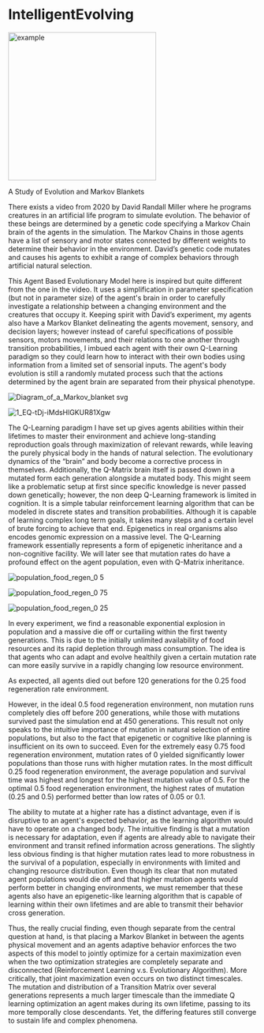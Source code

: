 # IntelligentEvolving

<img width="300" alt="example" src="https://github.com/Zan-Huang/IntelligentEvolving/assets/10505540/b06645d7-389b-4a34-9610-3b3f787f48be">


A Study of Evolution and Markov Blankets

There exists a video from 2020 by David Randall Miller where he programs creatures in an
artificial life program to simulate evolution. The behavior of these beings are determined by a genetic
code specifying a Markov Chain brain of the agents in the simulation. The Markov Chains in those
agents have a list of sensory and motor states connected by different weights to determine their
behavior in the environment. David’s genetic code mutates and causes his agents to exhibit a range of
complex behaviors through artificial natural selection.

This Agent Based Evolutionary Model here is inspired but quite different from the one in the
video. It uses a simplification in parameter specification (but not in parameter size) of the agent's brain
in order to carefully investigate a relationship between a changing environment and the creatures that
occupy it. Keeping spirit with David’s experiment, my agents also have a Markov Blanket delineating
the agents movement, sensory, and decision layers; however instead of careful specifications of possible
sensors, motors movements, and their relations to one another through transition probabilities, I
imbued each agent with their own Q-Learning paradigm so they could learn how to interact with their
own bodies using information from a limited set of sensorial inputs. The agent's body evolution is still
a randomly mutated process such that the actions determined by the agent brain are separated from
their physical phenotype. 

![Diagram_of_a_Markov_blanket svg](https://github.com/Zan-Huang/IntelligentEvolving/assets/10505540/d6b59c05-a8e5-4921-a357-5a37fae10e61)

![1_EQ-tDj-iMdsHlGKUR81Xgw](https://github.com/Zan-Huang/IntelligentEvolving/assets/10505540/46a11783-35c3-4d13-8118-1b9893d6f68d)

The Q-Learning paradigm I have set up gives agents abilities within their
lifetimes to master their environment and achieve long-standing reproduction goals through
maximization of relevant rewards, while leaving the purely physical body in the hands of natural
selection. The evolutionary dynamics of the “brain” and body become a corrective process in
themselves. Additionally, the Q-Matrix brain itself is passed down in a mutated form each generation
alongside a mutated body. This might seem like a problematic setup at first since specific knowledge is
never passed down genetically; however, the non deep Q-Learning framework is limited in cognition. It
is a simple tabular reinforcement learning algorithm that can be modeled in discrete states and
transition probabilities. Although it is capable of learning complex long term goals, it takes many steps
and a certain level of brute forcing to achieve that end. Epigenetics in real organisms also encodes
genomic expression on a massive level. The Q-Learning framework essentially represents a form of
epigenetic inheritance and a non-cognitive facility. We will later see that mutation rates do have a
profound effect on the agent population, even with Q-Matrix inheritance.

![population_food_regen_0 5](https://github.com/Zan-Huang/IntelligentEvolving/assets/10505540/104d4afb-bebc-4d42-a3f2-cfc664b3ba51)

![population_food_regen_0 75](https://github.com/Zan-Huang/IntelligentEvolving/assets/10505540/217cbe8b-678c-4937-9189-8d1818f63828)

![population_food_regen_0 25](https://github.com/Zan-Huang/IntelligentEvolving/assets/10505540/b3bcc0ac-7c16-4d0e-a13d-7724c4a2b0ef)


In every experiment, we find a reasonable exponential explosion in population and a massive
die off or curtailing within the first twenty generations. This is due to the initially unlimited availability
of food resources and its rapid depletion through mass consumption. The idea is that agents who can
adapt and evolve healthily given a certain mutation rate can more easily survive in a rapidly changing
low resource environment.

As expected, all agents died out before 120 generations for the 0.25 food regeneration rate
environment.

However, in the ideal 0.5 food regeneration environment, non mutation runs completely dies
off before 200 generations, while those with mutations survived past the simulation end at 450
generations. This result not only speaks to the intuitive importance of mutation in natural selection of
entire populations, but also to the fact that epigenetic or cognitive like planning is insufficient on its
own to succeed. Even for the extremely easy 0.75 food regeneration environment, mutation rates of 0
yielded significantly lower populations than those runs with higher mutation rates.
In the most difficult 0.25 food regeneration environment, the average population and survival
time was highest and longest for the highest mutation value of 0.5. For the optimal 0.5 food
regeneration environment, the highest rates of mutation (0.25 and 0.5) performed better than low
rates of 0.05 or 0.1.

The ability to mutate at a higher rate has a distinct advantage, even if is disruptive
to an agent's expected behavior, as the learning algorithm would have to operate on a changed body.
The intuitive finding is that a mutation is necessary for adaptation, even if agents are already
able to navigate their environment and transit refined information across generations. The slightly less
obvious finding is that higher mutation rates lead to more robustness in the survival of a population,
especially in environments with limited and changing resource distribution.
Even though its clear that non mutated agent populations would die off and that higher
mutation agents would perform better in changing environments, we must remember that these agents
also have an epigenetic-like learning algorithm that is capable of learning within their own lifetimes and
are able to transmit their behavior cross generation.

Thus, the really crucial finding, even though separate from the central question at hand, is that
placing a Markov Blanket in between the agents physical movement and an agents adaptive behavior
enforces the two aspects of this model to jointly optimize for a certain maximization even when the
two optimization strategies are completely separate and disconnected (Reinforcement Learning v.s.
Evolutionary Algorithm). More critically, that joint maximization even occurs on two distinct
timescales. The mutation and distribution of a Transition Matrix over several generations represents a
much larger timescale than the immediate Q learning optimization an agent makes during its own
lifetime, passing to its more temporally close descendants. Yet, the differing features still converge to
sustain life and complex phenomena.
